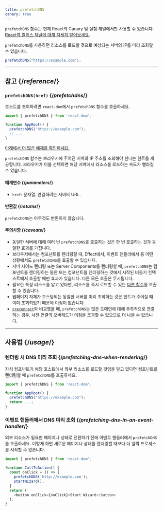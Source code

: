 ```yaml
---
title: prefetchDNS
canary: true
---
```


<Canary>

`prefetchDNS` 함수는 현재 React의 Canary 및 실험 채널에서만 사용할 수 있습니다. [React의 릴리스 채널에 대해 자세히 알아보세요](/community/versioning-policy#all-release-channels).

</Canary>

<Intro>

`prefetchDNS`를 사용하면 리소스를 로드할 것으로 예상되는 서버의 IP를 미리 조회할 수 있습니다.

```js
prefetchDNS("https://example.com");
```

</Intro>

<InlineToc />

---

## 참고 {/*reference*/}

### `prefetchDNS(href)` {/*prefetchdns*/}

호스트를 조회하려면 `react-dom`에서 `prefetchDNS` 함수를 호출하세요.

```js
import { prefetchDNS } from 'react-dom';

function AppRoot() {
  prefetchDNS("https://example.com");
  // ...
}

```

[아래에서 더 많은 예제를 확인하세요.](#usage)

`prefetchDNS` 함수는 브라우저에 주어진 서버의 IP 주소를 조회해야 한다는 힌트를 제공합니다. 브라우저가 이를 선택하면 해당 서버에서 리소스를 로드하는 속도가 빨라질 수 있습니다.

#### 매개변수 {/*parameters*/}

* `href`: 문자열. 연결하려는 서버의 URL.

#### 반환값 {/*returns*/}

`prefetchDNS`는 아무것도 반환하지 않습니다.

#### 주의사항 {/*caveats*/}

* 동일한 서버에 대해 여러 번 `prefetchDNS`를 호출하는 것은 한 번 호출하는 것과 동일한 효과를 가집니다.
* 브라우저에서는 컴포넌트를 렌더링할 때, Effect에서, 이벤트 핸들러에서 등 어떤 상황에서도 `prefetchDNS`를 호출할 수 있습니다.
* 서버 사이드 렌더링 또는 Server Components를 렌더링할 때, `prefetchDNS`는 컴포넌트를 렌더링하는 동안 또는 컴포넌트를 렌더링하는 것에서 시작된 비동기 컨텍스트에서 호출할 때만 효과가 있습니다. 다른 모든 호출은 무시됩니다.
* 필요한 특정 리소스를 알고 있다면, 리소스를 즉시 로드할 수 있는 [다른 함수](/reference/react-dom/#resource-preloading-apis)를 호출할 수 있습니다.
* 웹페이지 자체가 호스팅되는 동일한 서버를 미리 조회하는 것은 힌트가 주어질 때 이미 조회되었기 때문에 이점이 없습니다.
* [`preconnect`](/reference/react-dom/preconnect)와 비교했을 때, `prefetchDNS`는 많은 도메인에 대해 추측적으로 연결하는 경우, 사전 연결의 오버헤드가 이점을 초과할 수 있으므로 더 나을 수 있습니다.

---

## 사용법 {/*usage*/}

### 렌더링 시 DNS 미리 조회 {/*prefetching-dns-when-rendering*/}

자식 컴포넌트가 해당 호스트에서 외부 리소스를 로드할 것임을 알고 있다면 컴포넌트를 렌더링할 때 `prefetchDNS`를 호출하세요.

```js
import { prefetchDNS } from 'react-dom';

function AppRoot() {
  prefetchDNS("https://example.com");
  return ...;
}
```

### 이벤트 핸들러에서 DNS 미리 조회 {/*prefetching-dns-in-an-event-handler*/}

외부 리소스가 필요한 페이지나 상태로 전환하기 전에 이벤트 핸들러에서 `prefetchDNS`를 호출하세요. 이렇게 하면 새로운 페이지나 상태를 렌더링할 때보다 더 일찍 프로세스를 시작할 수 있습니다.

```js
import { prefetchDNS } from 'react-dom';

function CallToAction() {
  const onClick = () => {
    prefetchDNS('http://example.com');
    startWizard();
  }
  return (
    <button onClick={onClick}>Start Wizard</button>
  );
}
```